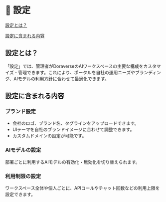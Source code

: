 # 🔀 設定

[設定とは？](./#what-is-setting)

[設定に含まれる内容](./#whats-included-in-setting)

## 設定とは？

「設定」では、管理者がDoraverseのAIワークスペースの主要な構成をカスタマイズ・管理できます。これにより、ポータルを自社の運用ニーズやブランディング、AIモデルの利用方針に合わせて最適化できます。

## 設定に含まれる内容

### ブランド設定

* 会社のロゴ、ブランド名、タグラインをアップロードできます。
* UIテーマを自社のブランドイメージに合わせて調整できます。
* カスタムドメインの設定が可能です。

### AIモデルの設定

部署ごとに利用するAIモデルの有効化・無効化を切り替えられます。

### 利用制限の設定

ワークスペース全体や個人ごとに、APIコールやチャット回数などの利用上限を設定できます。
